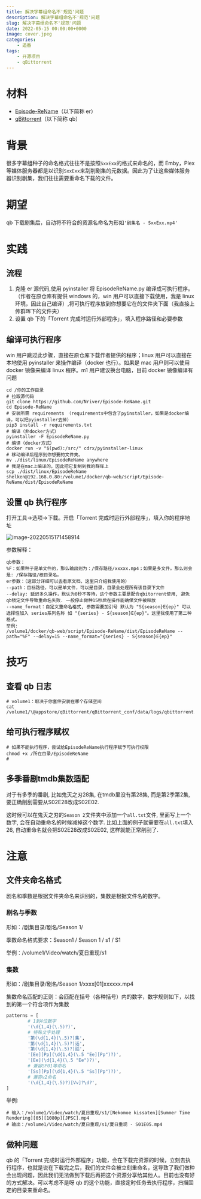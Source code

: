 ```yaml
---
title: 解决字幕组命名不'规范'问题
description: 解决字幕组命名不'规范'问题
slug: 解决字幕组命名不'规范'问题
date: 2022-05-15 00:00:00+0000
image: cover.jpeg
categories:
    - 追番
tags:
    - 开源项目
    - qBittorrent
---
```

# 材料

- [Episode-ReName](https://github.com/Nriver/Episode-ReName "Episode-ReName")（以下简称 er）
- [qBittorrent](https://zh.wikipedia.org/zh-cn/QBittorrent "qBittorrent")（以下简称 qb）

# 背景

 很多字幕组种子的命名格式往往不是按照`SxxExx`的格式来命名的，而 Emby，Plex 等媒体服务器都是以识别`SxxExx`来刮削剧集的元数据。因此为了让这些媒体服务器识别剧集，我们往往需要重命名下载的文件。

# 期望

 qb 下载剧集后，自动将不符合的资源名命名为形如`'剧集名 - SxxExx.mp4'`

# 实践

## 流程

1. 克隆 er 源代码,使用 pyinstaller 将 EpisodeReName.py 编译成可执行程序。（作者在原仓库有提供 windows 的，win 用户可以直接下载使用，我是 linux 环境，因此自己编译）,将可执行程序放到你想要它在的文件夹下面（我直接上传群晖下的文件夹）
2. 设置 qb 下的「Torrent 完成时运行外部程序」，填入程序路径和必要参数

## 编译可执行程序

 win 用户跳过此步骤，直接在原仓库下载作者提供的程序；linux 用户可以直接在本地使用 pyinstaller 来操作编译（docker 也行）。如果是 mac 用户则可以使用 docker 镜像来编译 linux 程序。m1 用户建议换台电脑，目前 docker 镜像编译有问题

```shell
cd /你的工作目录
# 拉取源代码
git clone https://github.com/Nriver/Episode-ReName.git
cd Episode-ReName
# 安装所需 requirements （requirements中包含了pyinstaller，如果是docker编译，可以把pyinstaller去掉）
pip3 install -r requirements.txt
# 编译（非docker方式）
pyinstaller -F EpisodeReName.py
# 编译（docker方式）
docker run -v "$(pwd):/src/" cdrx/pyinstaller-linux
# 移动编译后程序到你想要的文件夹。
mv ./dist/linux/EpisodeReName anywhere
# 我是在mac上编译的，因此把它复制到我的群晖上
scp ./dist/linux/EpisodeReName shelken@192.168.0.80:/volume1/docker/qb-web/script/Episode-ReName/dist/EpisodeReName
```

## 设置 qb 执行程序

 打开工具->选项->下载。开启「Torrent 完成时运行外部程序」，填入你的程序地址

![image-20220515171458914](https://shelken-bucket.oss-cn-hongkong.aliyuncs.com/uPic/image-20220515171458914.png)

 参数解释：

```
qb参数：
%F：如果种子是单文件的，那么输出则为：/保存路径/xxxxx.mp4；如果是多文件。那么则会是: /保存路径/根目录名。
er参数：（这部分详细可以去看原文档，这里只介绍我使用的）
--path：目标路径，可以是单文件，可以是目录，目录会处理所有该目录下文件
--delay: 延迟多久操作，默认为0秒不等待，这个参数主要是配合qbitorrent使用, 避免qb锁定文件导致重命名失败. 一般停止做种15秒后在操作能确保文件被释放
--name_format：自定义重命名格式, 参数需要加引号 默认为 "S{season}E{ep}" 可以选择性加入 series系列名称 如 "{series} - S{season}E{ep}"。这里我使用了第二种格式。
举例:
/volume1/docker/qb-web/script/Episode-ReName/dist/EpisodeReName --path="%F" --delay=15 --name_format="{series} - S{season}E{ep}"
```

# 技巧

## 查看 qb 日志

```shell
# volume1：取决于你套件安装在哪个存储空间
cat /volume1/\@appstore/qBittorrent/qBittorrent_conf/data/logs/qbittorrent.log
```

## 给可执行程序赋权

```shell
# 如果不能执行程序，尝试给EpisodeReName执行程序赋予可执行权限
chmod +x /所在目录/EpisodeReName
#
```

## 多季番剧tmdb集数适配

对于有多季的番剧, 比如鬼灭之刃28集, 在tmdb里没有第28集, 而是第2季第2集, 要正确削刮需要从S02E28改成S02E02.

这时候可以在鬼灭之刃的`Season 2`文件夹中添加一个`all.txt`文件, 里面写上一个数字, 会在自动重命名的时候减掉这个数字. 比如上面的例子就需要在`all.txt`填入26, 自动重命名就会把S02E28改成S02E02, 这样就能正常削刮了.

# 注意

## 文件夹命名格式

剧名和季数是根据文件夹命名来识别的，集数是根据文件名的数字。

### 剧名与季数

形如：/剧集目录/剧名/Season 1/

季数命名格式要求：Season1 / Season 1 / s1 / S1

举例：/volume1/Video/watch/夏日重现/s1

### 集数

形如：/剧集目录/剧名/Season 1/xxxx[01]xxxxxx.mp4

集数命名匹配的正则：会匹配在括号（各种括号）内的数字，数字规则如下，以找到的第一个符合项作为集数

```python
patterns = [
        # 1到4位数字
        '(\d{1,4}(\.5)?)',
        # 特殊文字处理
        '第(\d{1,4}(\.5)?)集',
        '第(\d{1,4}(\.5)?)话',
        '第(\d{1,4}(\.5)?)話',
        '[Ee][Pp](\d{1,4}(\.5 "Ee][Pp")?)',
        '[Ee](\d{1,4}(\.5 "Ee")?)',
        # 兼容SP01等命名
        '[Ss][Pp](\d{1,4}(\.5 "Ss][Pp")?)',
        # 兼容v2命名
        '(\d{1,4}(\.5)?)[Vv]?\d?',
]

```

举例:

```shell
# 输入：/volume1/Video/watch/夏日重现/s1/[Nekomoe kissaten][Summer Time Rendering][05][1080p][JPSC].mp4
# 输出：/volume1/Video/watch/夏日重现/s1/夏日重现 - S01E05.mp4
```

## 做种问题

 qb 的「Torrent 完成时运行外部程序」功能，会在下载完资源的时候，立刻去执行程序，也就是说在下载完之后，我们的文件会被立刻重命名，这导致了我们做种会出现问题，因此我们无法做到下载后再把这个资源分享给其他人。目前也没有好的方式解决。可以考虑不是呀 qb 的这个功能，直接定时任务去执行程序，扫描固定的目录来重命名。

